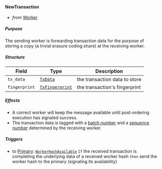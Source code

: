 #### NewTransaction
- _from_ [Worker](../worker.md)

##### Purpose
<!-- --8<-- [start:blurb] -->
The sending worker is forwarding transaction data for the purpose of storing a copy (a trivial erasure coding share) at the receiving worker.
<!-- --8<-- [end:blurb] -->

##### Structure
| Field         | Type                              | Description                   |
|---------------|-----------------------------------|-------------------------------|
| `tx_data`     | [`TxData`](#TxData)               | the transaction data to store |
| `fingerprint` | [`TxFingerprint`](#TxFingerprint) | the transaction's fingerprint |

##### Effects
- A correct worker will keep the message available until
  post-ordering execution has signaled success.
- The transaction data is tagged with a
  [batch number](#BatchNumber) and a
  [sequence number](#SequenceNumber)
  determined by the receiving worker.

##### Triggers
- to [Primary](../primary.md): [`WorkerHashAvailable`](../primary/worker-hash-available.md)
  `If` the received transaction is completing the underlying data of a received worker hash
  `then` send the worker hash to the primary (signaling its availability)
